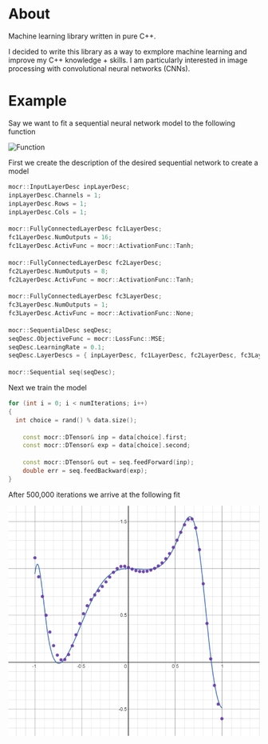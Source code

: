 # About

Machine learning library written in pure C++.

I decided to write this library as a way to exmplore machine learning and improve my C++ knowledge + skills.
I am particularly interested in image processing with convolutional neural networks (CNNs).

# Example

Say we want to fit a sequential neural network model to the following function

![Function](https://latex.codecogs.com/svg.latex?y=2^{\sin(5x^3)}-x^2)

First we create the description of the desired sequential network to create a model

```C++
mocr::InputLayerDesc inpLayerDesc;
inpLayerDesc.Channels = 1;
inpLayerDesc.Rows = 1;
inpLayerDesc.Cols = 1;

mocr::FullyConnectedLayerDesc fc1LayerDesc;
fc1LayerDesc.NumOutputs = 16;
fc1LayerDesc.ActivFunc = mocr::ActivationFunc::Tanh;

mocr::FullyConnectedLayerDesc fc2LayerDesc;
fc2LayerDesc.NumOutputs = 8;
fc2LayerDesc.ActivFunc = mocr::ActivationFunc::Tanh;

mocr::FullyConnectedLayerDesc fc3LayerDesc;
fc3LayerDesc.NumOutputs = 1;
fc3LayerDesc.ActivFunc = mocr::ActivationFunc::None;

mocr::SequentialDesc seqDesc;
seqDesc.ObjectiveFunc = mocr::LossFunc::MSE;
seqDesc.LearningRate = 0.1;
seqDesc.LayerDescs = { inpLayerDesc, fc1LayerDesc, fc2LayerDesc, fc3LayerDesc };

mocr::Sequential seq(seqDesc);
```

Next we train the model

```C++
for (int i = 0; i < numIterations; i++)
{
  int choice = rand() % data.size();

	const mocr::DTensor& inp = data[choice].first;
	const mocr::DTensor& exp = data[choice].second;

	const mocr::DTensor& out = seq.feedForward(inp);
	double err = seq.feedBackward(exp);
}
```

After 500,000 iterations we arrive at the following fit

![Regression](/regression.png)
